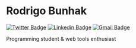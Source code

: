 # Rodrigo Bunhak

[![Twitter Badge](https://img.shields.io/badge/-@rodrigobunhak-1f66d1?style=flat-square&labelColor=1f66d1&logo=twitter&logoColor=white&link=https://twitter.com/rodrigobunhak)](https://twitter.com/rodrigobunhak)
[![Linkedin Badge](https://img.shields.io/badge/-Rodrigo%20Bunhak-1f66d1?style=flat-square&logo=Linkedin&logoColor=white&link=https://www.linkedin.com/in/rodrigo-bunhak/)](https://www.linkedin.com/in/rodrigo-bunhak/) 
[![Gmail Badge](https://img.shields.io/badge/-rodrigo.bunhak@gmail.com-1f66d1?style=flat-square&logo=Gmail&logoColor=white&link=mailto:rodrigo.bunhak@gmail.com)](mailto:rodrigo.bunhak@gmail.com)

Programming student & web tools enthusiast

